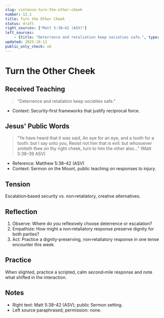 ```yaml
---
slug: violence-turn-the-other-cheek
number: 12.1
title: Turn the Other Cheek
status: draft
right_sources: ["Matt 5:38–42 (ASV)"]
left_sources:
	- {title: "Deterrence and retaliation keep societies safe.", type: paraphrase, permission: none}
updated: 2025-10-11
public_only_check: ok
---
```


# Turn the Other Cheek

## Received Teaching
> "Deterrence and retaliation keep societies safe."
- Context: Security‑first frameworks that justify reciprocal force.

## Jesus' Public Words
> "Ye have heard that it was said, An eye for an eye, and a tooth for a tooth: but I say unto you, Resist not him that is evil: but whosoever smiteth thee on thy right cheek, turn to him the other also..." (Matt 5:38–39 ASV)
- Reference: Matthew 5:38–42 (ASV)
- Context: Sermon on the Mount, public teaching on responses to injury.

## Tension
Escalation‑based security vs. non‑retaliatory, creative alternatives.

## Reflection
1. Observe: Where do you reflexively choose deterrence or escalation?
2. Empathize: How might a non‑retaliatory response preserve dignity for both parties?
3. Act: Practice a dignity‑preserving, non‑retaliatory response in one tense encounter this week.

## Practice
When slighted, practice a scripted, calm second‑mile response and note what shifted in the interaction.

## Notes
- Right text: Matt 5:38–42 (ASV); public Sermon setting.
- Left source paraphrased; permission: none.
